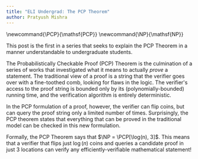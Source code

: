 ```yaml
---
title: "ELI Undergrad: The PCP Theorem"
author: Pratyush Mishra
---
```

\newcommand{\PCP}{\mathsf{PCP}}
\newcommand{\NP}{\mathsf{NP}}

This post is the first in a series that seeks to explain the PCP Theorem in
a manner understandable to undergraduate students.

The Probabilistically Checkable Proof (PCP) Theorem is the culmination of a series of
works that investigated what it means to actually *prove* a statement. The
traditional view of a proof is a string that the verifier goes over with
a fine-toothed comb, looking for flaws in the logic. The verifier's access to
the proof string is bounded only by its (polynomially-bounded) running time, and
the verification algorithm is entirely deterministic.

In the PCP formulation of a proof, however, the verifier can flip coins, but
can query the proof string only a limited number of times. Surprisingly, the
PCP theorem states that everything that can be proved in the traditional model
can be checked in this new formulation.

Formally, the PCP Theorem says that $\NP = \PCP[\log(n), 3]$. This means that a verifier
that flips just $\log(n)$ coins and queries a candidate proof in just $3$ locations
can verify any efficiently-verifiable mathematical statement!
